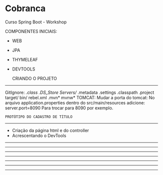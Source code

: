 # Cobranca
Curso Spring Boot - Workshop


COMPONENTES INICIAIS:
- WEB
- JPA
- THYMELEAF
- DEVTOOLS

    CRIANDO O PROJETO
******************************************************************************************************************
GitIgnore:
	*.class
	.DS_Store
	Servers/*
	.metadata
	.settings
	.classpath
	.project
	target/
	bin/
	rebel.xml
	.mvn*
	mvnw*
TOMCAT:
	Mudar a porta do tomcat:
	No arquivo application.properties dentro do src/main/resources adicione:
	server.port=8090
	Para trocar para 8090 por exemplo. 
	
	
    PROTÓTIPO DO CADASTRO DE TÍTULO
******************************************************************************************************************
- Criação da página html e do controller
- Acrescentando o DevTools


******************************************************************************************************************
******************************************************************************************************************
******************************************************************************************************************
******************************************************************************************************************
******************************************************************************************************************
******************************************************************************************************************


******************************************************************************************************************
